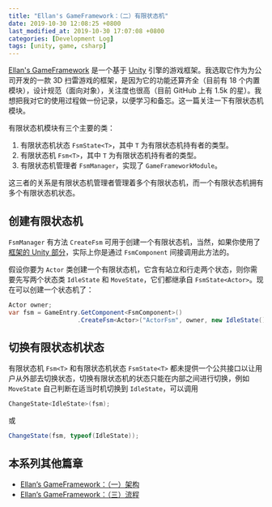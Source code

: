 ```yaml
---
title: "Ellan's GameFramework：（二）有限状态机"
date: 2019-10-30 12:08:25 +0800
last_modified_at: 2019-10-30 17:07:08 +0800
categories: [Development Log]
tags: [unity, game, csharp]
---
```


[Ellan's GameFramework](https://gameframework.cn/) 是一个基于 [Unity](https://unity.com/) 引擎的游戏框架。我选取它作为为公司开发的一款 3D 扫雷游戏的框架，是因为它的功能还算齐全（目前有 18 个内置模块），设计规范（面向对象），关注度也很高（目前 GitHub 上有 1.5k 的星）。我想把我对它的使用过程做一份记录，以便学习和备忘。这一篇关注一下有限状态机模块。

有限状态机模块有三个主要的类：

1. 有限状态机状态 `FsmState<T>`，其中 `T` 为有限状态机持有者的类型。
2. 有限状态机 `Fsm<T>`，其中 `T` 为有限状态机持有者的类型。
3. 有限状态机管理者 `FsmManager`，实现了 `GameFrameworkModule`。

这三者的关系是有限状态机管理者管理着多个有限状态机，而一个有限状态机拥有多个有限状态机状态。

## 创建有限状态机

`FsmManager` 有方法 `CreateFsm` 可用于创建一个有限状态机，当然，如果你使用了[框架的 Unity 部分](/2019/10/29/ellan-s-gameframework-yi-jia-gou.html#unity-部分)，实际上你是通过 `FsmComponent` 间接调用此方法的。

假设你要为 `Actor` 类创建一个有限状态机，它含有站立和行走两个状态，则你需要先写两个状态类 `IdleState` 和 `MoveState`，它们都继承自 `FsmState<Actor>`。现在可以创建一个状态机了：

```c#
Actor owner;
var fsm = GameEntry.GetComponent<FsmComponent>()
                   .CreateFsm<Actor>("ActorFsm", owner, new IdleState(), new MoveState());
```

## 切换有限状态机状态

有限状态机 `Fsm<T>` 和有限状态机状态 `FsmState<T>` 都未提供一个公共接口以让用户从外部去切换状态，切换有限状态机的状态只能在内部之间进行切换，例如 `MoveState` 自己判断在适当时机切换到 `IdleState`，可以调用

```c#
ChangeState<IdleState>(fsm);
```

或

```c#
ChangeState(fsm, typeof(IdleState));
```

## 本系列其他篇章

- [Ellan’s GameFramework：（一）架构](/2019/10/29/ellan-s-gameframework-yi-jia-gou.html)
- [Ellan’s GameFramework：（三）流程](/2019/10/30/ellan-s-gameframework-san-liu-cheng.html)
